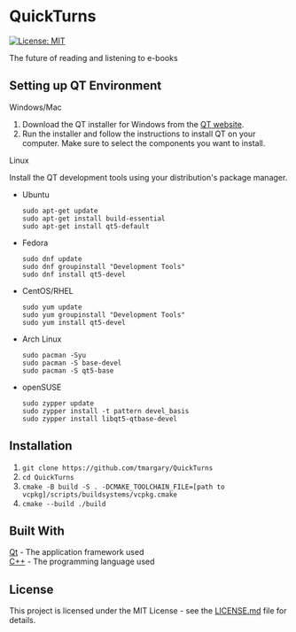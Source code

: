 # QuickTurns

[![License: MIT](https://img.shields.io/badge/License-MIT-yellow.svg)](https://opensource.org/licenses/MIT)

The future of reading and listening to e-books

## Setting up QT Environment

Windows/Mac

1. Download the QT installer for Windows from the [QT website](https://www.qt.io/download).
2. Run the installer and follow the instructions to install QT on your computer. Make sure to select the components you want to install.

Linux

Install the QT development tools using your distribution's package manager. 

- Ubuntu
    ```
    sudo apt-get update
    sudo apt-get install build-essential
    sudo apt-get install qt5-default
    ```
- Fedora
    ```
    sudo dnf update
    sudo dnf groupinstall "Development Tools"
    sudo dnf install qt5-devel
    ```
- CentOS/RHEL
    ```
    sudo yum update
    sudo yum groupinstall "Development Tools"
    sudo yum install qt5-devel
    ```
- Arch Linux
    ```
    sudo pacman -Syu
    sudo pacman -S base-devel
    sudo pacman -S qt5-base
    ```
- openSUSE
    ```
    sudo zypper update
    sudo zypper install -t pattern devel_basis
    sudo zypper install libqt5-qtbase-devel
    ```
    
## Installation
1. `git clone https://github.com/tmargary/QuickTurns`
2. `cd QuickTurns`
3. `cmake -B build -S . -DCMAKE_TOOLCHAIN_FILE=[path to vcpkg]/scripts/buildsystems/vcpkg.cmake`
4. `cmake --build ./build`

## Built With
[Qt](https://www.qt.io/) - The application framework used</br>
[C++](https://en.wikipedia.org/wiki/C%2B%2B) - The programming language used

## License
This project is licensed under the MIT License - see the [LICENSE.md](https://github.com/tmargary/QuickTurns/blob/main/LICENSE) file for details.
